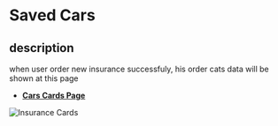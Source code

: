 # Saved Cars

## description

when user order new insurance successfuly, his order cats data will be shown at this page

- [**Cars Cards Page**](https://insurance-client.inovola-stage.com/main/CarCards)

![Insurance Cards](/taaminkom-docs/images/account/account-2-1.png)
